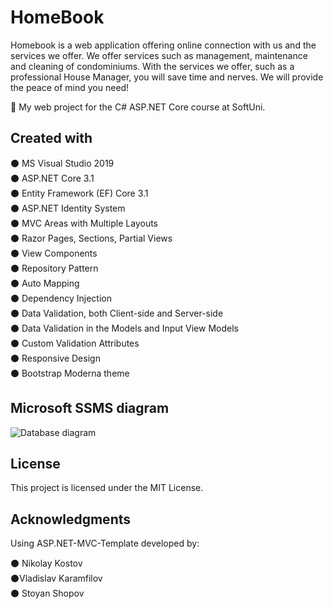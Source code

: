 # HomeBook

Homebook is a web application offering online connection with us and the services we offer. We offer services such as management, maintenance and cleaning of condominiums. With the services we offer, such as a professional House Manager, you will save time and nerves. We will provide the peace of mind you need!

 :notebook: My web project for the C# ASP.NET Core course at SoftUni.


## Created with

:black_circle: MS Visual Studio 2019 <br />
:black_circle: ASP.NET Core 3.1 <br />
:black_circle: Entity Framework (EF) Core 3.1 <br />
:black_circle: ASP.NET Identity System <br />
:black_circle: MVC Areas with Multiple Layouts <br />
:black_circle: Razor Pages, Sections, Partial Views <br />
:black_circle: View Components <br />
:black_circle: Repository Pattern <br />
:black_circle: Auto Мapping <br />
:black_circle: Dependency Injection <br />
:black_circle: Data Validation, both Client-side and Server-side <br />
:black_circle: Data Validation in the Models and Input View Models <br />
:black_circle: Custom Validation Attributes <br />
:black_circle: Responsive Design <br />
:black_circle: Bootstrap Moderna theme <br />

## Microsoft SSMS diagram

![Database diagram](https://user-images.githubusercontent.com/46685187/101680910-0b921700-3a6a-11eb-9e7b-82fe5b793756.JPG)

## License

This project is licensed under the MIT License.

## Acknowledgments

Using ASP.NET-MVC-Template developed by:

   :black_circle: Nikolay Kostov <br />
   :black_circle:Vladislav Karamfilov <br />
   :black_circle: Stoyan Shopov <br />
